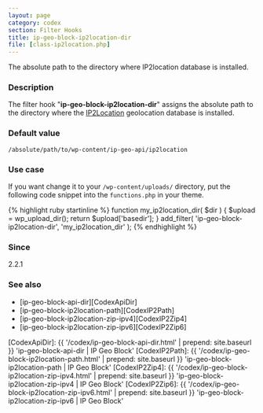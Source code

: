 ```yaml
---
layout: page
category: codex
section: Filter Hooks
title: ip-geo-block-ip2location-dir
file: [class-ip2location.php]
---
```


The absolute path to the directory where IP2location database is installed.

<!--more-->

### Description ###

The filter hook "**ip-geo-block-ip2location-dir**" assigns the absolute path 
to the directory where the [IP2Location][IP2Location] geolocation database is 
installed.

### Default value ###

`/absolute/path/to/wp-content/ip-geo-api/ip2location`

### Use case ###

If you want change it to your `/wp-content/uploads/` directory, put the 
following code snippet into the `functions.php` in your theme.

{% highlight ruby startinline %}
function my_ip2location_dir( $dir ) {
    $upload = wp_upload_dir();
    return $upload['basedir'];
}
add_filter( 'ip-geo-block-ip2location-dir', 'my_ip2location_dir' );
{% endhighlight %}

### Since ###

2.2.1

### See also ###

- [ip-geo-block-api-dir][CodexApiDir]
- [ip-geo-block-ip2location-path][CodexIP2Path]
- [ip-geo-block-ip2location-zip-ipv4][CodexIP2Zip4]
- [ip-geo-block-ip2location-zip-ipv6][CodexIP2Zip6]

[IP-Geo-Block]: https://wordpress.org/plugins/ip-geo-block/ "WordPress › IP Geo Block « WordPress Plugins"
[IP2Location]:  http://www.ip2location.com/ "IP Address Geolocation to Identify Website Visitor's Geographical Location"
[CodexApiDir]:  {{ '/codex/ip-geo-block-api-dir.html'              | prepend: site.baseurl }} 'ip-geo-block-api-dir | IP Geo Block'
[CodexIP2Path]: {{ '/codex/ip-geo-block-ip2location-path.html'     | prepend: site.baseurl }} 'ip-geo-block-ip2location-path | IP Geo Block'
[CodexIP2Zip4]: {{ '/codex/ip-geo-block-ip2location-zip-ipv4.html' | prepend: site.baseurl }} 'ip-geo-block-ip2location-zip-ipv4 | IP Geo Block'
[CodexIP2Zip6]: {{ '/codex/ip-geo-block-ip2location-zip-ipv6.html' | prepend: site.baseurl }} 'ip-geo-block-ip2location-zip-ipv6 | IP Geo Block'
